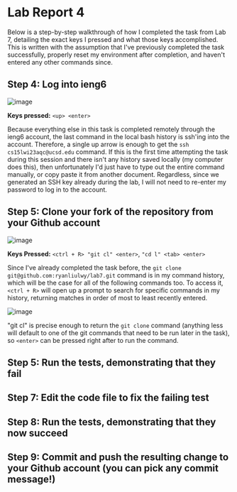 # Lab Report 4
Below is a step-by-step walkthrough of how I completed the task from Lab 7, detailing the exact keys I pressed and what those keys accomplished. This is written with the assumption that I've previously completed the task successfully, properly reset my environment after completion, and haven't entered any other commands since.

## Step 4: Log into ieng6
![image](https://user-images.githubusercontent.com/110417482/221448000-72da5b67-3d7d-49fe-be32-aeb004b5b602.png)

**Keys pressed:** `<up> <enter>`

Because everything else in this task is completed remotely through the ieng6 account, the last command in the local bash history is ssh'ing into the account. Therefore, a single up arrow is enough to get the `ssh cs15lwi23aqc@ucsd.edu` command. If this is the first time attempting the task during this session and there isn't any history saved locally (my computer does this), then unfortunately I'd just have to type out the entire command manually, or copy paste it from another document. Regardless, since we generated an SSH key already during the lab, I will not need to re-enter my password to log in to the account.

## Step 5: Clone your fork of the repository from your Github account
![image](https://user-images.githubusercontent.com/110417482/221448780-b2ae8ee7-627e-456f-930c-3cb2e98e4882.png)

**Keys Pressed:** `<ctrl + R> "git cl" <enter>`, `"cd l" <tab> <enter>`

Since I've already completed the task before, the `git clone git@github.com:ryanliulwy/lab7.git` command is in my command history, which will be the case for all of the following commands too. To access it, `<ctrl + R>` will open up a prompt to search for specific commands in my history, returning matches in order of most to least recently entered. 

![image](https://user-images.githubusercontent.com/110417482/221448727-dfaa7e1d-1e43-4b06-bdd6-e3e43f5a45ad.png)

"git cl" is precise enough to return the `git clone` command (anything less will default to one of the git commands that need to be run later in the task), so `<enter>` can be pressed right after to run the command.


## Step 5: Run the tests, demonstrating that they fail


## Step 7: Edit the code file to fix the failing test


## Step 8: Run the tests, demonstrating that they now succeed


## Step 9: Commit and push the resulting change to your Github account (you can pick any commit message!)
